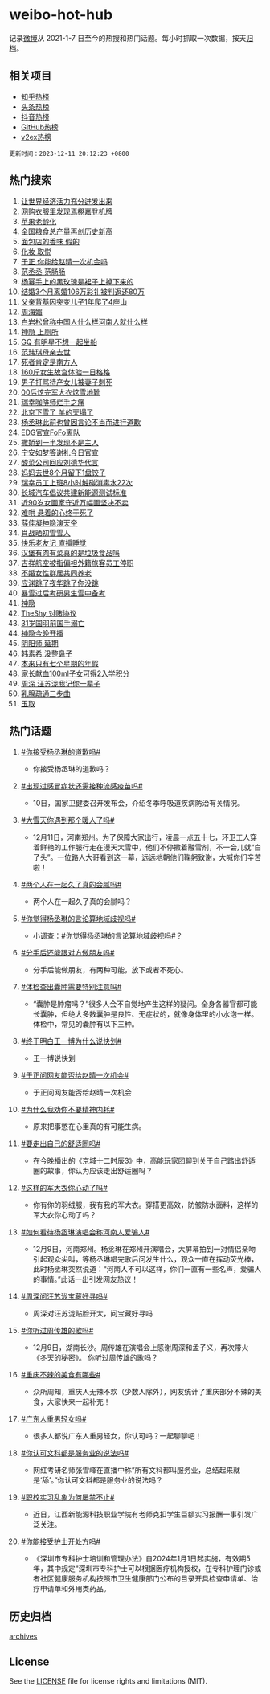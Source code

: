 # weibo-hot-hub

记录[微博](https://www.weibo.com)从 2021-1-7 日至今的热搜和热门话题。每小时抓取一次数据，按天[归档](archives)。

## 相关项目

- [知乎热榜](https://github.com/lonnyzhang423/zhihu-hot-hub)
- [头条热榜](https://github.com/lonnyzhang423/toutiao-hot-hub)
- [抖音热榜](https://github.com/lonnyzhang423/douyin-hot-hub)
- [GitHub热榜](https://github.com/lonnyzhang423/github-hot-hub)
- [v2ex热榜](https://github.com/lonnyzhang423/v2ex-hot-hub)


`更新时间：2023-12-11 20:12:23 +0800`

## 热门搜索

1. [让世界经济活力充分迸发出来](https://m.weibo.cn/search?containerid=100103type%3D1%26t%3D10%26q%3D%23%E8%AE%A9%E4%B8%96%E7%95%8C%E7%BB%8F%E6%B5%8E%E6%B4%BB%E5%8A%9B%E5%85%85%E5%88%86%E8%BF%B8%E5%8F%91%E5%87%BA%E6%9D%A5%23&stream_entry_id=51&isnewpage=1&extparam=seat%3D1%26c_type%3D51%26q%3D%2523%25E8%25AE%25A9%25E4%25B8%2596%25E7%2595%258C%25E7%25BB%258F%25E6%25B5%258E%25E6%25B4%25BB%25E5%258A%259B%25E5%2585%2585%25E5%2588%2586%25E8%25BF%25B8%25E5%258F%2591%25E5%2587%25BA%25E6%259D%25A5%2523%26dgr%3D0%26filter_type%3Drealtimehot%26cate%3D10103%26stream_entry_id%3D51%26pos%3D0%26display_time%3D1702296741%26pre_seqid%3D1702296741404013196176)
1. [网购衣服里发现焉栩嘉登机牌](https://m.weibo.cn/search?containerid=100103type%3D1%26t%3D10%26q%3D%E7%BD%91%E8%B4%AD%E8%A1%A3%E6%9C%8D%E9%87%8C%E5%8F%91%E7%8E%B0%E7%84%89%E6%A0%A9%E5%98%89%E7%99%BB%E6%9C%BA%E7%89%8C&stream_entry_id=31&isnewpage=1&extparam=seat%3D1%26realpos%3D1%26band_rank%3D1%26q%3D%25E7%25BD%2591%25E8%25B4%25AD%25E8%25A1%25A3%25E6%259C%258D%25E9%2587%258C%25E5%258F%2591%25E7%258E%25B0%25E7%2584%2589%25E6%25A0%25A9%25E5%2598%2589%25E7%2599%25BB%25E6%259C%25BA%25E7%2589%258C%26flag%3D1%26stream_entry_id%3D31%26pos%3D0%26c_type%3D31%26dgr%3D0%26filter_type%3Drealtimehot%26lcate%3D5001%26cate%3D5001%26display_time%3D1702296741%26pre_seqid%3D1702296741404013196176)
1. [苹果老龄化](https://m.weibo.cn/search?containerid=100103type%3D1%26t%3D10%26q%3D%E8%8B%B9%E6%9E%9C%E8%80%81%E9%BE%84%E5%8C%96&stream_entry_id=31&isnewpage=1&extparam=seat%3D1%26realpos%3D2%26band_rank%3D2%26q%3D%25E8%258B%25B9%25E6%259E%259C%25E8%2580%2581%25E9%25BE%2584%25E5%258C%2596%26flag%3D2%26stream_entry_id%3D31%26pos%3D1%26c_type%3D31%26dgr%3D0%26filter_type%3Drealtimehot%26lcate%3D5001%26cate%3D5001%26display_time%3D1702296741%26pre_seqid%3D1702296741404013196176)
1. [全国粮食总产量再创历史新高](https://m.weibo.cn/search?containerid=100103type%3D1%26t%3D10%26q%3D%23%E5%85%A8%E5%9B%BD%E7%B2%AE%E9%A3%9F%E6%80%BB%E4%BA%A7%E9%87%8F%E5%86%8D%E5%88%9B%E5%8E%86%E5%8F%B2%E6%96%B0%E9%AB%98%23&stream_entry_id=31&isnewpage=1&extparam=seat%3D1%26realpos%3D3%26band_rank%3D3%26q%3D%2523%25E5%2585%25A8%25E5%259B%25BD%25E7%25B2%25AE%25E9%25A3%259F%25E6%2580%25BB%25E4%25BA%25A7%25E9%2587%258F%25E5%2586%258D%25E5%2588%259B%25E5%258E%2586%25E5%258F%25B2%25E6%2596%25B0%25E9%25AB%2598%2523%26flag%3D0%26stream_entry_id%3D31%26pos%3D2%26c_type%3D31%26dgr%3D0%26filter_type%3Drealtimehot%26lcate%3D5001%26cate%3D5001%26display_time%3D1702296741%26pre_seqid%3D1702296741404013196176)
1. [面包店的香味 假的](https://m.weibo.cn/search?containerid=100103type%3D1%26t%3D10%26q%3D%E9%9D%A2%E5%8C%85%E5%BA%97%E7%9A%84%E9%A6%99%E5%91%B3+%E5%81%87%E7%9A%84&stream_entry_id=31&isnewpage=1&extparam=seat%3D1%26realpos%3D4%26band_rank%3D4%26q%3D%25E9%259D%25A2%25E5%258C%2585%25E5%25BA%2597%25E7%259A%2584%25E9%25A6%2599%25E5%2591%25B3%2520%25E5%2581%2587%25E7%259A%2584%26flag%3D1%26stream_entry_id%3D31%26pos%3D3%26c_type%3D31%26dgr%3D0%26filter_type%3Drealtimehot%26lcate%3D5001%26cate%3D5001%26display_time%3D1702296741%26pre_seqid%3D1702296741404013196176)
1. [化妆 取悦](https://m.weibo.cn/search?containerid=100103type%3D1%26t%3D10%26q%3D%E5%8C%96%E5%A6%86+%E5%8F%96%E6%82%A6&stream_entry_id=31&isnewpage=1&extparam=seat%3D1%26realpos%3D5%26band_rank%3D5%26q%3D%25E5%258C%2596%25E5%25A6%2586%2520%25E5%258F%2596%25E6%2582%25A6%26flag%3D1%26stream_entry_id%3D31%26pos%3D4%26c_type%3D31%26dgr%3D0%26filter_type%3Drealtimehot%26lcate%3D5001%26cate%3D5001%26display_time%3D1702296741%26pre_seqid%3D1702296741404013196176)
1. [于正 你能给赵晴一次机会吗](https://m.weibo.cn/search?containerid=100103type%3D1%26t%3D10%26q%3D%E4%BA%8E%E6%AD%A3+%E4%BD%A0%E8%83%BD%E7%BB%99%E8%B5%B5%E6%99%B4%E4%B8%80%E6%AC%A1%E6%9C%BA%E4%BC%9A%E5%90%97&stream_entry_id=31&isnewpage=1&extparam=seat%3D1%26realpos%3D6%26band_rank%3D6%26q%3D%25E4%25BA%258E%25E6%25AD%25A3%2520%25E4%25BD%25A0%25E8%2583%25BD%25E7%25BB%2599%25E8%25B5%25B5%25E6%2599%25B4%25E4%25B8%2580%25E6%25AC%25A1%25E6%259C%25BA%25E4%25BC%259A%25E5%2590%2597%26flag%3D1%26stream_entry_id%3D31%26pos%3D5%26c_type%3D31%26dgr%3D0%26filter_type%3Drealtimehot%26lcate%3D5001%26cate%3D5001%26display_time%3D1702296741%26pre_seqid%3D1702296741404013196176)
1. [范丞丞 范肠肠](https://m.weibo.cn/search?containerid=100103type%3D1%26t%3D10%26q%3D%E8%8C%83%E4%B8%9E%E4%B8%9E+%E8%8C%83%E8%82%A0%E8%82%A0&stream_entry_id=31&isnewpage=1&extparam=seat%3D1%26realpos%3D7%26band_rank%3D7%26q%3D%25E8%258C%2583%25E4%25B8%259E%25E4%25B8%259E%2520%25E8%258C%2583%25E8%2582%25A0%25E8%2582%25A0%26flag%3D2%26stream_entry_id%3D31%26pos%3D6%26c_type%3D31%26dgr%3D0%26filter_type%3Drealtimehot%26lcate%3D5001%26cate%3D5001%26display_time%3D1702296741%26pre_seqid%3D1702296741404013196176)
1. [杨幂手上的黑玫瑰是裙子上掉下来的](https://m.weibo.cn/search?containerid=100103type%3D1%26t%3D10%26q%3D%23%E6%9D%A8%E5%B9%82%E6%89%8B%E4%B8%8A%E7%9A%84%E9%BB%91%E7%8E%AB%E7%91%B0%E6%98%AF%E8%A3%99%E5%AD%90%E4%B8%8A%E6%8E%89%E4%B8%8B%E6%9D%A5%E7%9A%84%23&stream_entry_id=31&isnewpage=1&extparam=seat%3D1%26realpos%3D8%26band_rank%3D8%26q%3D%2523%25E6%259D%25A8%25E5%25B9%2582%25E6%2589%258B%25E4%25B8%258A%25E7%259A%2584%25E9%25BB%2591%25E7%258E%25AB%25E7%2591%25B0%25E6%2598%25AF%25E8%25A3%2599%25E5%25AD%2590%25E4%25B8%258A%25E6%258E%2589%25E4%25B8%258B%25E6%259D%25A5%25E7%259A%2584%2523%26flag%3D1%26stream_entry_id%3D31%26pos%3D7%26c_type%3D31%26dgr%3D0%26filter_type%3Drealtimehot%26lcate%3D5001%26cate%3D5001%26display_time%3D1702296741%26pre_seqid%3D1702296741404013196176)
1. [结婚3个月离婚106万彩礼被判返还80万](https://m.weibo.cn/search?containerid=100103type%3D1%26t%3D10%26q%3D%23%E7%BB%93%E5%A9%9A3%E4%B8%AA%E6%9C%88%E7%A6%BB%E5%A9%9A106%E4%B8%87%E5%BD%A9%E7%A4%BC%E8%A2%AB%E5%88%A4%E8%BF%94%E8%BF%9880%E4%B8%87%23&stream_entry_id=31&isnewpage=1&extparam=seat%3D1%26realpos%3D9%26band_rank%3D9%26q%3D%2523%25E7%25BB%2593%25E5%25A9%259A3%25E4%25B8%25AA%25E6%259C%2588%25E7%25A6%25BB%25E5%25A9%259A106%25E4%25B8%2587%25E5%25BD%25A9%25E7%25A4%25BC%25E8%25A2%25AB%25E5%2588%25A4%25E8%25BF%2594%25E8%25BF%259880%25E4%25B8%2587%2523%26flag%3D2%26stream_entry_id%3D31%26pos%3D8%26c_type%3D31%26dgr%3D0%26filter_type%3Drealtimehot%26lcate%3D5001%26cate%3D5001%26display_time%3D1702296741%26pre_seqid%3D1702296741404013196176)
1. [父亲背基因突变儿子1年爬了4座山](https://m.weibo.cn/search?containerid=100103type%3D1%26t%3D10%26q%3D%23%E7%88%B6%E4%BA%B2%E8%83%8C%E5%9F%BA%E5%9B%A0%E7%AA%81%E5%8F%98%E5%84%BF%E5%AD%901%E5%B9%B4%E7%88%AC%E4%BA%864%E5%BA%A7%E5%B1%B1%23&stream_entry_id=31&isnewpage=1&extparam=seat%3D1%26realpos%3D10%26band_rank%3D10%26q%3D%2523%25E7%2588%25B6%25E4%25BA%25B2%25E8%2583%258C%25E5%259F%25BA%25E5%259B%25A0%25E7%25AA%2581%25E5%258F%2598%25E5%2584%25BF%25E5%25AD%25901%25E5%25B9%25B4%25E7%2588%25AC%25E4%25BA%25864%25E5%25BA%25A7%25E5%25B1%25B1%2523%26flag%3D32768%26stream_entry_id%3D31%26pos%3D9%26c_type%3D31%26dgr%3D0%26filter_type%3Drealtimehot%26lcate%3D5001%26cate%3D5001%26display_time%3D1702296741%26pre_seqid%3D1702296741404013196176)
1. [周海媚](https://m.weibo.cn/search?containerid=100103type%3D1%26t%3D10%26q%3D%E5%91%A8%E6%B5%B7%E5%AA%9A&stream_entry_id=31&isnewpage=1&extparam=seat%3D1%26realpos%3D11%26band_rank%3D11%26q%3D%25E5%2591%25A8%25E6%25B5%25B7%25E5%25AA%259A%26flag%3D1%26stream_entry_id%3D31%26pos%3D10%26c_type%3D31%26dgr%3D0%26filter_type%3Drealtimehot%26lcate%3D5001%26cate%3D5001%26display_time%3D1702296741%26pre_seqid%3D1702296741404013196176)
1. [白岩松曾称中国人什么样河南人就什么样](https://m.weibo.cn/search?containerid=100103type%3D1%26t%3D10%26q%3D%23%E7%99%BD%E5%B2%A9%E6%9D%BE%E6%9B%BE%E7%A7%B0%E4%B8%AD%E5%9B%BD%E4%BA%BA%E4%BB%80%E4%B9%88%E6%A0%B7%E6%B2%B3%E5%8D%97%E4%BA%BA%E5%B0%B1%E4%BB%80%E4%B9%88%E6%A0%B7%23&stream_entry_id=31&isnewpage=1&extparam=seat%3D1%26realpos%3D12%26band_rank%3D12%26q%3D%2523%25E7%2599%25BD%25E5%25B2%25A9%25E6%259D%25BE%25E6%259B%25BE%25E7%25A7%25B0%25E4%25B8%25AD%25E5%259B%25BD%25E4%25BA%25BA%25E4%25BB%2580%25E4%25B9%2588%25E6%25A0%25B7%25E6%25B2%25B3%25E5%258D%2597%25E4%25BA%25BA%25E5%25B0%25B1%25E4%25BB%2580%25E4%25B9%2588%25E6%25A0%25B7%2523%26flag%3D2%26stream_entry_id%3D31%26pos%3D11%26c_type%3D31%26dgr%3D0%26filter_type%3Drealtimehot%26lcate%3D5001%26cate%3D5001%26display_time%3D1702296741%26pre_seqid%3D1702296741404013196176)
1. [神隐 上厕所](https://m.weibo.cn/search?containerid=100103type%3D1%26t%3D10%26q%3D%E7%A5%9E%E9%9A%90+%E4%B8%8A%E5%8E%95%E6%89%80&stream_entry_id=31&isnewpage=1&extparam=seat%3D1%26realpos%3D13%26band_rank%3D13%26q%3D%25E7%25A5%259E%25E9%259A%2590%2520%25E4%25B8%258A%25E5%258E%2595%25E6%2589%2580%26flag%3D1%26stream_entry_id%3D31%26pos%3D12%26c_type%3D31%26dgr%3D0%26filter_type%3Drealtimehot%26lcate%3D5001%26cate%3D5001%26display_time%3D1702296741%26pre_seqid%3D1702296741404013196176)
1. [GQ 有明星不想一起坐船](https://m.weibo.cn/search?containerid=100103type%3D1%26t%3D10%26q%3DGQ+%E6%9C%89%E6%98%8E%E6%98%9F%E4%B8%8D%E6%83%B3%E4%B8%80%E8%B5%B7%E5%9D%90%E8%88%B9&stream_entry_id=31&isnewpage=1&extparam=seat%3D1%26realpos%3D14%26band_rank%3D14%26q%3DGQ%2520%25E6%259C%2589%25E6%2598%258E%25E6%2598%259F%25E4%25B8%258D%25E6%2583%25B3%25E4%25B8%2580%25E8%25B5%25B7%25E5%259D%2590%25E8%2588%25B9%26flag%3D0%26stream_entry_id%3D31%26pos%3D13%26c_type%3D31%26dgr%3D0%26filter_type%3Drealtimehot%26lcate%3D5001%26cate%3D5001%26display_time%3D1702296741%26pre_seqid%3D1702296741404013196176)
1. [范玮琪母亲去世](https://m.weibo.cn/search?containerid=100103type%3D1%26t%3D10%26q%3D%23%E8%8C%83%E7%8E%AE%E7%90%AA%E6%AF%8D%E4%BA%B2%E5%8E%BB%E4%B8%96%23&stream_entry_id=31&isnewpage=1&extparam=seat%3D1%26realpos%3D15%26band_rank%3D15%26q%3D%2523%25E8%258C%2583%25E7%258E%25AE%25E7%2590%25AA%25E6%25AF%258D%25E4%25BA%25B2%25E5%258E%25BB%25E4%25B8%2596%2523%26flag%3D0%26stream_entry_id%3D31%26pos%3D14%26c_type%3D31%26dgr%3D0%26filter_type%3Drealtimehot%26lcate%3D5001%26cate%3D5001%26display_time%3D1702296741%26pre_seqid%3D1702296741404013196176)
1. [死者肯定是南方人](https://m.weibo.cn/search?containerid=100103type%3D1%26t%3D10%26q%3D%E6%AD%BB%E8%80%85%E8%82%AF%E5%AE%9A%E6%98%AF%E5%8D%97%E6%96%B9%E4%BA%BA&stream_entry_id=31&isnewpage=1&extparam=seat%3D1%26realpos%3D16%26band_rank%3D16%26q%3D%25E6%25AD%25BB%25E8%2580%2585%25E8%2582%25AF%25E5%25AE%259A%25E6%2598%25AF%25E5%258D%2597%25E6%2596%25B9%25E4%25BA%25BA%26flag%3D2%26stream_entry_id%3D31%26pos%3D15%26c_type%3D31%26dgr%3D0%26filter_type%3Drealtimehot%26lcate%3D5001%26cate%3D5001%26display_time%3D1702296741%26pre_seqid%3D1702296741404013196176)
1. [160斤女生故宫体验一日格格](https://m.weibo.cn/search?containerid=100103type%3D1%26t%3D10%26q%3D%23160%E6%96%A4%E5%A5%B3%E7%94%9F%E6%95%85%E5%AE%AB%E4%BD%93%E9%AA%8C%E4%B8%80%E6%97%A5%E6%A0%BC%E6%A0%BC%23&stream_entry_id=31&isnewpage=1&extparam=seat%3D1%26realpos%3D17%26band_rank%3D17%26q%3D%2523160%25E6%2596%25A4%25E5%25A5%25B3%25E7%2594%259F%25E6%2595%2585%25E5%25AE%25AB%25E4%25BD%2593%25E9%25AA%258C%25E4%25B8%2580%25E6%2597%25A5%25E6%25A0%25BC%25E6%25A0%25BC%2523%26flag%3D1%26stream_entry_id%3D31%26pos%3D16%26c_type%3D31%26dgr%3D0%26filter_type%3Drealtimehot%26lcate%3D5001%26cate%3D5001%26display_time%3D1702296741%26pre_seqid%3D1702296741404013196176)
1. [男子打骂待产女儿被妻子刺死](https://m.weibo.cn/search?containerid=100103type%3D1%26t%3D10%26q%3D%23%E7%94%B7%E5%AD%90%E6%89%93%E9%AA%82%E5%BE%85%E4%BA%A7%E5%A5%B3%E5%84%BF%E8%A2%AB%E5%A6%BB%E5%AD%90%E5%88%BA%E6%AD%BB%23&stream_entry_id=31&isnewpage=1&extparam=seat%3D1%26realpos%3D18%26band_rank%3D18%26q%3D%2523%25E7%2594%25B7%25E5%25AD%2590%25E6%2589%2593%25E9%25AA%2582%25E5%25BE%2585%25E4%25BA%25A7%25E5%25A5%25B3%25E5%2584%25BF%25E8%25A2%25AB%25E5%25A6%25BB%25E5%25AD%2590%25E5%2588%25BA%25E6%25AD%25BB%2523%26flag%3D0%26stream_entry_id%3D31%26pos%3D17%26c_type%3D31%26dgr%3D0%26filter_type%3Drealtimehot%26lcate%3D5001%26cate%3D5001%26display_time%3D1702296741%26pre_seqid%3D1702296741404013196176)
1. [00后炫完军大衣炫雪地靴](https://m.weibo.cn/search?containerid=100103type%3D1%26t%3D10%26q%3D%2300%E5%90%8E%E7%82%AB%E5%AE%8C%E5%86%9B%E5%A4%A7%E8%A1%A3%E7%82%AB%E9%9B%AA%E5%9C%B0%E9%9D%B4%23&stream_entry_id=31&isnewpage=1&extparam=seat%3D1%26realpos%3D19%26band_rank%3D19%26q%3D%252300%25E5%2590%258E%25E7%2582%25AB%25E5%25AE%258C%25E5%2586%259B%25E5%25A4%25A7%25E8%25A1%25A3%25E7%2582%25AB%25E9%259B%25AA%25E5%259C%25B0%25E9%259D%25B4%2523%26flag%3D32768%26stream_entry_id%3D31%26pos%3D18%26c_type%3D31%26dgr%3D0%26filter_type%3Drealtimehot%26lcate%3D5001%26cate%3D5001%26display_time%3D1702296741%26pre_seqid%3D1702296741404013196176)
1. [瑞幸咖啡师烂手之痛](https://m.weibo.cn/search?containerid=100103type%3D1%26t%3D10%26q%3D%23%E7%91%9E%E5%B9%B8%E5%92%96%E5%95%A1%E5%B8%88%E7%83%82%E6%89%8B%E4%B9%8B%E7%97%9B%23&stream_entry_id=31&isnewpage=1&extparam=seat%3D1%26realpos%3D20%26band_rank%3D20%26q%3D%2523%25E7%2591%259E%25E5%25B9%25B8%25E5%2592%2596%25E5%2595%25A1%25E5%25B8%2588%25E7%2583%2582%25E6%2589%258B%25E4%25B9%258B%25E7%2597%259B%2523%26flag%3D2%26stream_entry_id%3D31%26pos%3D19%26c_type%3D31%26dgr%3D0%26filter_type%3Drealtimehot%26lcate%3D5001%26cate%3D5001%26display_time%3D1702296741%26pre_seqid%3D1702296741404013196176)
1. [北京下雪了 羊的天塌了](https://m.weibo.cn/search?containerid=100103type%3D1%26t%3D10%26q%3D%E5%8C%97%E4%BA%AC%E4%B8%8B%E9%9B%AA%E4%BA%86+%E7%BE%8A%E7%9A%84%E5%A4%A9%E5%A1%8C%E4%BA%86&stream_entry_id=31&isnewpage=1&extparam=seat%3D1%26realpos%3D21%26band_rank%3D21%26q%3D%25E5%258C%2597%25E4%25BA%25AC%25E4%25B8%258B%25E9%259B%25AA%25E4%25BA%2586%2520%25E7%25BE%258A%25E7%259A%2584%25E5%25A4%25A9%25E5%25A1%258C%25E4%25BA%2586%26flag%3D0%26stream_entry_id%3D31%26pos%3D20%26c_type%3D31%26dgr%3D0%26filter_type%3Drealtimehot%26lcate%3D5001%26cate%3D5001%26display_time%3D1702296741%26pre_seqid%3D1702296741404013196176)
1. [杨丞琳此前也曾因言论不当而进行道歉](https://m.weibo.cn/search?containerid=100103type%3D1%26t%3D10%26q%3D%23%E6%9D%A8%E4%B8%9E%E7%90%B3%E6%AD%A4%E5%89%8D%E4%B9%9F%E6%9B%BE%E5%9B%A0%E8%A8%80%E8%AE%BA%E4%B8%8D%E5%BD%93%E8%80%8C%E8%BF%9B%E8%A1%8C%E9%81%93%E6%AD%89%23&stream_entry_id=31&isnewpage=1&extparam=seat%3D1%26realpos%3D22%26band_rank%3D22%26q%3D%2523%25E6%259D%25A8%25E4%25B8%259E%25E7%2590%25B3%25E6%25AD%25A4%25E5%2589%258D%25E4%25B9%259F%25E6%259B%25BE%25E5%259B%25A0%25E8%25A8%2580%25E8%25AE%25BA%25E4%25B8%258D%25E5%25BD%2593%25E8%2580%258C%25E8%25BF%259B%25E8%25A1%258C%25E9%2581%2593%25E6%25AD%2589%2523%26flag%3D1%26stream_entry_id%3D31%26pos%3D21%26c_type%3D31%26dgr%3D0%26filter_type%3Drealtimehot%26lcate%3D5001%26cate%3D5001%26display_time%3D1702296741%26pre_seqid%3D1702296741404013196176)
1. [EDG官宣FoFo离队](https://m.weibo.cn/search?containerid=100103type%3D1%26t%3D10%26q%3DEDG%E5%AE%98%E5%AE%A3FoFo%E7%A6%BB%E9%98%9F&stream_entry_id=31&isnewpage=1&extparam=seat%3D1%26realpos%3D23%26band_rank%3D23%26q%3DEDG%25E5%25AE%2598%25E5%25AE%25A3FoFo%25E7%25A6%25BB%25E9%2598%259F%26flag%3D1%26stream_entry_id%3D31%26pos%3D22%26c_type%3D31%26dgr%3D0%26filter_type%3Drealtimehot%26lcate%3D5001%26cate%3D5001%26display_time%3D1702296741%26pre_seqid%3D1702296741404013196176)
1. [撒娇到一半发现不是主人](https://m.weibo.cn/search?containerid=100103type%3D1%26t%3D10%26q%3D%E6%92%92%E5%A8%87%E5%88%B0%E4%B8%80%E5%8D%8A%E5%8F%91%E7%8E%B0%E4%B8%8D%E6%98%AF%E4%B8%BB%E4%BA%BA&stream_entry_id=31&isnewpage=1&extparam=seat%3D1%26realpos%3D24%26band_rank%3D24%26q%3D%25E6%2592%2592%25E5%25A8%2587%25E5%2588%25B0%25E4%25B8%2580%25E5%258D%258A%25E5%258F%2591%25E7%258E%25B0%25E4%25B8%258D%25E6%2598%25AF%25E4%25B8%25BB%25E4%25BA%25BA%26flag%3D0%26stream_entry_id%3D31%26pos%3D23%26c_type%3D31%26dgr%3D0%26filter_type%3Drealtimehot%26lcate%3D5001%26cate%3D5001%26display_time%3D1702296741%26pre_seqid%3D1702296741404013196176)
1. [宁安如梦答谢礼今日官宣](https://m.weibo.cn/search?containerid=100103type%3D1%26t%3D10%26q%3D%23%E5%AE%81%E5%AE%89%E5%A6%82%E6%A2%A6%E7%AD%94%E8%B0%A2%E7%A4%BC%E4%BB%8A%E6%97%A5%E5%AE%98%E5%AE%A3%23&stream_entry_id=31&isnewpage=1&extparam=seat%3D1%26realpos%3D25%26band_rank%3D25%26q%3D%2523%25E5%25AE%2581%25E5%25AE%2589%25E5%25A6%2582%25E6%25A2%25A6%25E7%25AD%2594%25E8%25B0%25A2%25E7%25A4%25BC%25E4%25BB%258A%25E6%2597%25A5%25E5%25AE%2598%25E5%25AE%25A3%2523%26flag%3D1%26stream_entry_id%3D31%26pos%3D24%26c_type%3D31%26dgr%3D0%26filter_type%3Drealtimehot%26lcate%3D5001%26cate%3D5001%26display_time%3D1702296741%26pre_seqid%3D1702296741404013196176)
1. [酸菜公司回应刘德华代言](https://m.weibo.cn/search?containerid=100103type%3D1%26t%3D10%26q%3D%23%E9%85%B8%E8%8F%9C%E5%85%AC%E5%8F%B8%E5%9B%9E%E5%BA%94%E5%88%98%E5%BE%B7%E5%8D%8E%E4%BB%A3%E8%A8%80%23&stream_entry_id=31&isnewpage=1&extparam=seat%3D1%26realpos%3D26%26band_rank%3D26%26q%3D%2523%25E9%2585%25B8%25E8%258F%259C%25E5%2585%25AC%25E5%258F%25B8%25E5%259B%259E%25E5%25BA%2594%25E5%2588%2598%25E5%25BE%25B7%25E5%258D%258E%25E4%25BB%25A3%25E8%25A8%2580%2523%26flag%3D1%26stream_entry_id%3D31%26pos%3D25%26c_type%3D31%26dgr%3D0%26filter_type%3Drealtimehot%26lcate%3D5001%26cate%3D5001%26display_time%3D1702296741%26pre_seqid%3D1702296741404013196176)
1. [妈妈去世8个月留下1盘饺子](https://m.weibo.cn/search?containerid=100103type%3D1%26t%3D10%26q%3D%23%E5%A6%88%E5%A6%88%E5%8E%BB%E4%B8%968%E4%B8%AA%E6%9C%88%E7%95%99%E4%B8%8B1%E7%9B%98%E9%A5%BA%E5%AD%90%23&stream_entry_id=31&isnewpage=1&extparam=seat%3D1%26realpos%3D27%26band_rank%3D27%26q%3D%2523%25E5%25A6%2588%25E5%25A6%2588%25E5%258E%25BB%25E4%25B8%25968%25E4%25B8%25AA%25E6%259C%2588%25E7%2595%2599%25E4%25B8%258B1%25E7%259B%2598%25E9%25A5%25BA%25E5%25AD%2590%2523%26flag%3D0%26stream_entry_id%3D31%26pos%3D26%26c_type%3D31%26dgr%3D0%26filter_type%3Drealtimehot%26lcate%3D5001%26cate%3D5001%26display_time%3D1702296741%26pre_seqid%3D1702296741404013196176)
1. [瑞幸员工上班8小时触碰消毒水22次](https://m.weibo.cn/search?containerid=100103type%3D1%26t%3D10%26q%3D%23%E7%91%9E%E5%B9%B8%E5%91%98%E5%B7%A5%E4%B8%8A%E7%8F%AD8%E5%B0%8F%E6%97%B6%E8%A7%A6%E7%A2%B0%E6%B6%88%E6%AF%92%E6%B0%B422%E6%AC%A1%23&stream_entry_id=31&isnewpage=1&extparam=seat%3D1%26realpos%3D28%26band_rank%3D28%26q%3D%2523%25E7%2591%259E%25E5%25B9%25B8%25E5%2591%2598%25E5%25B7%25A5%25E4%25B8%258A%25E7%258F%25AD8%25E5%25B0%258F%25E6%2597%25B6%25E8%25A7%25A6%25E7%25A2%25B0%25E6%25B6%2588%25E6%25AF%2592%25E6%25B0%25B422%25E6%25AC%25A1%2523%26flag%3D0%26stream_entry_id%3D31%26pos%3D27%26c_type%3D31%26dgr%3D0%26filter_type%3Drealtimehot%26lcate%3D5001%26cate%3D5001%26display_time%3D1702296741%26pre_seqid%3D1702296741404013196176)
1. [长城汽车倡议共建新能源测试标准](https://m.weibo.cn/search?containerid=100103type%3D1%26t%3D10%26q%3D%23%E9%95%BF%E5%9F%8E%E6%B1%BD%E8%BD%A6%E5%80%A1%E8%AE%AE%E5%85%B1%E5%BB%BA%E6%96%B0%E8%83%BD%E6%BA%90%E6%B5%8B%E8%AF%95%E6%A0%87%E5%87%86%23&stream_entry_id=31&isnewpage=1&extparam=seat%3D1%26realpos%3D29%26band_rank%3D29%26q%3D%2523%25E9%2595%25BF%25E5%259F%258E%25E6%25B1%25BD%25E8%25BD%25A6%25E5%2580%25A1%25E8%25AE%25AE%25E5%2585%25B1%25E5%25BB%25BA%25E6%2596%25B0%25E8%2583%25BD%25E6%25BA%2590%25E6%25B5%258B%25E8%25AF%2595%25E6%25A0%2587%25E5%2587%2586%2523%26flag%3D0%26adid%3D214015%26stream_entry_id%3D31%26pos%3D28%26c_type%3D31%26dgr%3D0%26filter_type%3Drealtimehot%26lcate%3D5001%26cate%3D5001%26display_time%3D1702296741%26pre_seqid%3D1702296741404013196176)
1. [近90岁女画家守近万幅画坚决不卖](https://m.weibo.cn/search?containerid=100103type%3D1%26t%3D10%26q%3D%23%E8%BF%9190%E5%B2%81%E5%A5%B3%E7%94%BB%E5%AE%B6%E5%AE%88%E8%BF%91%E4%B8%87%E5%B9%85%E7%94%BB%E5%9D%9A%E5%86%B3%E4%B8%8D%E5%8D%96%23&stream_entry_id=31&isnewpage=1&extparam=seat%3D1%26realpos%3D30%26band_rank%3D30%26q%3D%2523%25E8%25BF%259190%25E5%25B2%2581%25E5%25A5%25B3%25E7%2594%25BB%25E5%25AE%25B6%25E5%25AE%2588%25E8%25BF%2591%25E4%25B8%2587%25E5%25B9%2585%25E7%2594%25BB%25E5%259D%259A%25E5%2586%25B3%25E4%25B8%258D%25E5%258D%2596%2523%26flag%3D32768%26stream_entry_id%3D31%26pos%3D29%26c_type%3D31%26dgr%3D0%26filter_type%3Drealtimehot%26lcate%3D5001%26cate%3D5001%26display_time%3D1702296741%26pre_seqid%3D1702296741404013196176)
1. [难哄 悬着的心终于死了](https://m.weibo.cn/search?containerid=100103type%3D1%26t%3D10%26q%3D%E9%9A%BE%E5%93%84+%E6%82%AC%E7%9D%80%E7%9A%84%E5%BF%83%E7%BB%88%E4%BA%8E%E6%AD%BB%E4%BA%86&stream_entry_id=31&isnewpage=1&extparam=seat%3D1%26realpos%3D31%26band_rank%3D31%26q%3D%25E9%259A%25BE%25E5%2593%2584%2520%25E6%2582%25AC%25E7%259D%2580%25E7%259A%2584%25E5%25BF%2583%25E7%25BB%2588%25E4%25BA%258E%25E6%25AD%25BB%25E4%25BA%2586%26flag%3D0%26stream_entry_id%3D31%26pos%3D30%26c_type%3D31%26dgr%3D0%26filter_type%3Drealtimehot%26lcate%3D5001%26cate%3D5001%26display_time%3D1702296741%26pre_seqid%3D1702296741404013196176)
1. [薛佳凝神隐演天帝](https://m.weibo.cn/search?containerid=100103type%3D1%26t%3D10%26q%3D%23%E8%96%9B%E4%BD%B3%E5%87%9D%E7%A5%9E%E9%9A%90%E6%BC%94%E5%A4%A9%E5%B8%9D%23&stream_entry_id=31&isnewpage=1&extparam=seat%3D1%26realpos%3D32%26band_rank%3D32%26q%3D%2523%25E8%2596%259B%25E4%25BD%25B3%25E5%2587%259D%25E7%25A5%259E%25E9%259A%2590%25E6%25BC%2594%25E5%25A4%25A9%25E5%25B8%259D%2523%26flag%3D1%26stream_entry_id%3D31%26pos%3D31%26c_type%3D31%26dgr%3D0%26filter_type%3Drealtimehot%26lcate%3D5001%26cate%3D5001%26display_time%3D1702296741%26pre_seqid%3D1702296741404013196176)
1. [肖战晒初雪雪人](https://m.weibo.cn/search?containerid=100103type%3D1%26t%3D10%26q%3D%23%E8%82%96%E6%88%98%E6%99%92%E5%88%9D%E9%9B%AA%E9%9B%AA%E4%BA%BA%23&stream_entry_id=31&isnewpage=1&extparam=seat%3D1%26realpos%3D33%26band_rank%3D33%26q%3D%2523%25E8%2582%2596%25E6%2588%2598%25E6%2599%2592%25E5%2588%259D%25E9%259B%25AA%25E9%259B%25AA%25E4%25BA%25BA%2523%26flag%3D0%26stream_entry_id%3D31%26pos%3D32%26c_type%3D31%26dgr%3D0%26filter_type%3Drealtimehot%26lcate%3D5001%26cate%3D5001%26display_time%3D1702296741%26pre_seqid%3D1702296741404013196176)
1. [快乐老友记 直播睡觉](https://m.weibo.cn/search?containerid=100103type%3D1%26t%3D10%26q%3D%E5%BF%AB%E4%B9%90%E8%80%81%E5%8F%8B%E8%AE%B0+%E7%9B%B4%E6%92%AD%E7%9D%A1%E8%A7%89&stream_entry_id=31&isnewpage=1&extparam=seat%3D1%26realpos%3D34%26band_rank%3D34%26q%3D%25E5%25BF%25AB%25E4%25B9%2590%25E8%2580%2581%25E5%258F%258B%25E8%25AE%25B0%2520%25E7%259B%25B4%25E6%2592%25AD%25E7%259D%25A1%25E8%25A7%2589%26flag%3D0%26stream_entry_id%3D31%26pos%3D33%26c_type%3D31%26dgr%3D0%26filter_type%3Drealtimehot%26lcate%3D5001%26cate%3D5001%26display_time%3D1702296741%26pre_seqid%3D1702296741404013196176)
1. [汉堡有肉有菜真的是垃圾食品吗](https://m.weibo.cn/search?containerid=100103type%3D1%26t%3D10%26q%3D%23%E6%B1%89%E5%A0%A1%E6%9C%89%E8%82%89%E6%9C%89%E8%8F%9C%E7%9C%9F%E7%9A%84%E6%98%AF%E5%9E%83%E5%9C%BE%E9%A3%9F%E5%93%81%E5%90%97%23&stream_entry_id=31&isnewpage=1&extparam=seat%3D1%26realpos%3D35%26band_rank%3D35%26q%3D%2523%25E6%25B1%2589%25E5%25A0%25A1%25E6%259C%2589%25E8%2582%2589%25E6%259C%2589%25E8%258F%259C%25E7%259C%259F%25E7%259A%2584%25E6%2598%25AF%25E5%259E%2583%25E5%259C%25BE%25E9%25A3%259F%25E5%2593%2581%25E5%2590%2597%2523%26flag%3D1%26stream_entry_id%3D31%26pos%3D34%26c_type%3D31%26dgr%3D0%26filter_type%3Drealtimehot%26lcate%3D5001%26cate%3D5001%26display_time%3D1702296741%26pre_seqid%3D1702296741404013196176)
1. [吉祥航空被指偏袒外籍旅客员工停职](https://m.weibo.cn/search?containerid=100103type%3D1%26t%3D10%26q%3D%23%E5%90%89%E7%A5%A5%E8%88%AA%E7%A9%BA%E8%A2%AB%E6%8C%87%E5%81%8F%E8%A2%92%E5%A4%96%E7%B1%8D%E6%97%85%E5%AE%A2%E5%91%98%E5%B7%A5%E5%81%9C%E8%81%8C%23&stream_entry_id=31&isnewpage=1&extparam=seat%3D1%26realpos%3D36%26band_rank%3D36%26q%3D%2523%25E5%2590%2589%25E7%25A5%25A5%25E8%2588%25AA%25E7%25A9%25BA%25E8%25A2%25AB%25E6%258C%2587%25E5%2581%258F%25E8%25A2%2592%25E5%25A4%2596%25E7%25B1%258D%25E6%2597%2585%25E5%25AE%25A2%25E5%2591%2598%25E5%25B7%25A5%25E5%2581%259C%25E8%2581%258C%2523%26flag%3D1%26stream_entry_id%3D31%26pos%3D35%26c_type%3D31%26dgr%3D0%26filter_type%3Drealtimehot%26lcate%3D5001%26cate%3D5001%26display_time%3D1702296741%26pre_seqid%3D1702296741404013196176)
1. [不婚女性群居共同养老](https://m.weibo.cn/search?containerid=100103type%3D1%26t%3D10%26q%3D%E4%B8%8D%E5%A9%9A%E5%A5%B3%E6%80%A7%E7%BE%A4%E5%B1%85%E5%85%B1%E5%90%8C%E5%85%BB%E8%80%81&stream_entry_id=31&isnewpage=1&extparam=seat%3D1%26realpos%3D37%26band_rank%3D37%26q%3D%25E4%25B8%258D%25E5%25A9%259A%25E5%25A5%25B3%25E6%2580%25A7%25E7%25BE%25A4%25E5%25B1%2585%25E5%2585%25B1%25E5%2590%258C%25E5%2585%25BB%25E8%2580%2581%26flag%3D1%26stream_entry_id%3D31%26pos%3D36%26c_type%3D31%26dgr%3D0%26filter_type%3Drealtimehot%26lcate%3D5001%26cate%3D5001%26display_time%3D1702296741%26pre_seqid%3D1702296741404013196176)
1. [应渊跳了夜华跳了你没跳](https://m.weibo.cn/search?containerid=100103type%3D1%26t%3D10%26q%3D%E5%BA%94%E6%B8%8A%E8%B7%B3%E4%BA%86%E5%A4%9C%E5%8D%8E%E8%B7%B3%E4%BA%86%E4%BD%A0%E6%B2%A1%E8%B7%B3&stream_entry_id=31&isnewpage=1&extparam=seat%3D1%26realpos%3D38%26band_rank%3D38%26q%3D%25E5%25BA%2594%25E6%25B8%258A%25E8%25B7%25B3%25E4%25BA%2586%25E5%25A4%259C%25E5%258D%258E%25E8%25B7%25B3%25E4%25BA%2586%25E4%25BD%25A0%25E6%25B2%25A1%25E8%25B7%25B3%26flag%3D1%26stream_entry_id%3D31%26pos%3D37%26c_type%3D31%26dgr%3D0%26filter_type%3Drealtimehot%26lcate%3D5001%26cate%3D5001%26display_time%3D1702296741%26pre_seqid%3D1702296741404013196176)
1. [暴雪过后考研男生雪中备考](https://m.weibo.cn/search?containerid=100103type%3D1%26t%3D10%26q%3D%23%E6%9A%B4%E9%9B%AA%E8%BF%87%E5%90%8E%E8%80%83%E7%A0%94%E7%94%B7%E7%94%9F%E9%9B%AA%E4%B8%AD%E5%A4%87%E8%80%83%23&stream_entry_id=31&isnewpage=1&extparam=seat%3D1%26realpos%3D39%26band_rank%3D39%26q%3D%2523%25E6%259A%25B4%25E9%259B%25AA%25E8%25BF%2587%25E5%2590%258E%25E8%2580%2583%25E7%25A0%2594%25E7%2594%25B7%25E7%2594%259F%25E9%259B%25AA%25E4%25B8%25AD%25E5%25A4%2587%25E8%2580%2583%2523%26flag%3D32768%26stream_entry_id%3D31%26pos%3D38%26c_type%3D31%26dgr%3D0%26filter_type%3Drealtimehot%26lcate%3D5001%26cate%3D5001%26display_time%3D1702296741%26pre_seqid%3D1702296741404013196176)
1. [神隐](https://m.weibo.cn/search?containerid=100103type%3D1%26t%3D10%26q%3D%E7%A5%9E%E9%9A%90&stream_entry_id=31&isnewpage=1&extparam=seat%3D1%26realpos%3D40%26band_rank%3D40%26q%3D%25E7%25A5%259E%25E9%259A%2590%26flag%3D0%26stream_entry_id%3D31%26pos%3D39%26c_type%3D31%26dgr%3D0%26filter_type%3Drealtimehot%26lcate%3D5001%26cate%3D5001%26display_time%3D1702296741%26pre_seqid%3D1702296741404013196176)
1. [TheShy 对赌协议](https://m.weibo.cn/search?containerid=100103type%3D1%26t%3D10%26q%3DTheShy+%E5%AF%B9%E8%B5%8C%E5%8D%8F%E8%AE%AE&stream_entry_id=31&isnewpage=1&extparam=seat%3D1%26realpos%3D41%26band_rank%3D41%26q%3DTheShy%2520%25E5%25AF%25B9%25E8%25B5%258C%25E5%258D%258F%25E8%25AE%25AE%26flag%3D0%26stream_entry_id%3D31%26pos%3D40%26c_type%3D31%26dgr%3D0%26filter_type%3Drealtimehot%26lcate%3D5001%26cate%3D5001%26display_time%3D1702296741%26pre_seqid%3D1702296741404013196176)
1. [31岁国羽前国手溺亡](https://m.weibo.cn/search?containerid=100103type%3D1%26t%3D10%26q%3D%2331%E5%B2%81%E5%9B%BD%E7%BE%BD%E5%89%8D%E5%9B%BD%E6%89%8B%E6%BA%BA%E4%BA%A1%23&stream_entry_id=31&isnewpage=1&extparam=seat%3D1%26realpos%3D42%26band_rank%3D42%26q%3D%252331%25E5%25B2%2581%25E5%259B%25BD%25E7%25BE%25BD%25E5%2589%258D%25E5%259B%25BD%25E6%2589%258B%25E6%25BA%25BA%25E4%25BA%25A1%2523%26flag%3D0%26stream_entry_id%3D31%26pos%3D41%26c_type%3D31%26dgr%3D0%26filter_type%3Drealtimehot%26lcate%3D5001%26cate%3D5001%26display_time%3D1702296741%26pre_seqid%3D1702296741404013196176)
1. [神隐今晚开播](https://m.weibo.cn/search?containerid=100103type%3D1%26t%3D10%26q%3D%23%E7%A5%9E%E9%9A%90%E4%BB%8A%E6%99%9A%E5%BC%80%E6%92%AD%23&stream_entry_id=31&isnewpage=1&extparam=seat%3D1%26realpos%3D43%26band_rank%3D43%26q%3D%2523%25E7%25A5%259E%25E9%259A%2590%25E4%25BB%258A%25E6%2599%259A%25E5%25BC%2580%25E6%2592%25AD%2523%26flag%3D1%26stream_entry_id%3D31%26pos%3D42%26c_type%3D31%26dgr%3D0%26filter_type%3Drealtimehot%26lcate%3D5001%26cate%3D5001%26display_time%3D1702296741%26pre_seqid%3D1702296741404013196176)
1. [阴阳师 延期](https://m.weibo.cn/search?containerid=100103type%3D1%26t%3D10%26q%3D%E9%98%B4%E9%98%B3%E5%B8%88+%E5%BB%B6%E6%9C%9F&stream_entry_id=31&isnewpage=1&extparam=seat%3D1%26realpos%3D44%26band_rank%3D44%26q%3D%25E9%2598%25B4%25E9%2598%25B3%25E5%25B8%2588%2520%25E5%25BB%25B6%25E6%259C%259F%26flag%3D0%26stream_entry_id%3D31%26pos%3D43%26c_type%3D31%26dgr%3D0%26filter_type%3Drealtimehot%26lcate%3D5001%26cate%3D5001%26display_time%3D1702296741%26pre_seqid%3D1702296741404013196176)
1. [韩素希 没整鼻子](https://m.weibo.cn/search?containerid=100103type%3D1%26t%3D10%26q%3D%E9%9F%A9%E7%B4%A0%E5%B8%8C+%E6%B2%A1%E6%95%B4%E9%BC%BB%E5%AD%90&stream_entry_id=31&isnewpage=1&extparam=seat%3D1%26realpos%3D45%26band_rank%3D45%26q%3D%25E9%259F%25A9%25E7%25B4%25A0%25E5%25B8%258C%2520%25E6%25B2%25A1%25E6%2595%25B4%25E9%25BC%25BB%25E5%25AD%2590%26flag%3D0%26stream_entry_id%3D31%26pos%3D44%26c_type%3D31%26dgr%3D0%26filter_type%3Drealtimehot%26lcate%3D5001%26cate%3D5001%26display_time%3D1702296741%26pre_seqid%3D1702296741404013196176)
1. [本来只有七个星期的年假](https://m.weibo.cn/search?containerid=100103type%3D1%26t%3D10%26q%3D%E6%9C%AC%E6%9D%A5%E5%8F%AA%E6%9C%89%E4%B8%83%E4%B8%AA%E6%98%9F%E6%9C%9F%E7%9A%84%E5%B9%B4%E5%81%87&stream_entry_id=31&isnewpage=1&extparam=seat%3D1%26realpos%3D46%26band_rank%3D46%26q%3D%25E6%259C%25AC%25E6%259D%25A5%25E5%258F%25AA%25E6%259C%2589%25E4%25B8%2583%25E4%25B8%25AA%25E6%2598%259F%25E6%259C%259F%25E7%259A%2584%25E5%25B9%25B4%25E5%2581%2587%26flag%3D0%26stream_entry_id%3D31%26pos%3D45%26c_type%3D31%26dgr%3D0%26filter_type%3Drealtimehot%26lcate%3D5001%26cate%3D5001%26display_time%3D1702296741%26pre_seqid%3D1702296741404013196176)
1. [家长献血100ml子女可得2入学积分](https://m.weibo.cn/search?containerid=100103type%3D1%26t%3D10%26q%3D%23%E5%AE%B6%E9%95%BF%E7%8C%AE%E8%A1%80100ml%E5%AD%90%E5%A5%B3%E5%8F%AF%E5%BE%972%E5%85%A5%E5%AD%A6%E7%A7%AF%E5%88%86%23&stream_entry_id=31&isnewpage=1&extparam=seat%3D1%26realpos%3D47%26band_rank%3D47%26q%3D%2523%25E5%25AE%25B6%25E9%2595%25BF%25E7%258C%25AE%25E8%25A1%2580100ml%25E5%25AD%2590%25E5%25A5%25B3%25E5%258F%25AF%25E5%25BE%25972%25E5%2585%25A5%25E5%25AD%25A6%25E7%25A7%25AF%25E5%2588%2586%2523%26flag%3D0%26stream_entry_id%3D31%26pos%3D46%26c_type%3D31%26dgr%3D0%26filter_type%3Drealtimehot%26lcate%3D5001%26cate%3D5001%26display_time%3D1702296741%26pre_seqid%3D1702296741404013196176)
1. [周深 汪苏泷我记你一辈子](https://m.weibo.cn/search?containerid=100103type%3D1%26t%3D10%26q%3D%E5%91%A8%E6%B7%B1+%E6%B1%AA%E8%8B%8F%E6%B3%B7%E6%88%91%E8%AE%B0%E4%BD%A0%E4%B8%80%E8%BE%88%E5%AD%90&stream_entry_id=31&isnewpage=1&extparam=seat%3D1%26realpos%3D48%26band_rank%3D48%26q%3D%25E5%2591%25A8%25E6%25B7%25B1%2520%25E6%25B1%25AA%25E8%258B%258F%25E6%25B3%25B7%25E6%2588%2591%25E8%25AE%25B0%25E4%25BD%25A0%25E4%25B8%2580%25E8%25BE%2588%25E5%25AD%2590%26flag%3D0%26stream_entry_id%3D31%26pos%3D47%26c_type%3D31%26dgr%3D0%26filter_type%3Drealtimehot%26lcate%3D5001%26cate%3D5001%26display_time%3D1702296741%26pre_seqid%3D1702296741404013196176)
1. [乳腺疏通三步曲](https://m.weibo.cn/search?containerid=100103type%3D1%26t%3D10%26q%3D%E4%B9%B3%E8%85%BA%E7%96%8F%E9%80%9A%E4%B8%89%E6%AD%A5%E6%9B%B2&stream_entry_id=31&isnewpage=1&extparam=seat%3D1%26realpos%3D49%26band_rank%3D49%26q%3D%25E4%25B9%25B3%25E8%2585%25BA%25E7%2596%258F%25E9%2580%259A%25E4%25B8%2589%25E6%25AD%25A5%25E6%259B%25B2%26flag%3D1%26stream_entry_id%3D31%26pos%3D48%26c_type%3D31%26dgr%3D0%26filter_type%3Drealtimehot%26lcate%3D5001%26cate%3D5001%26display_time%3D1702296741%26pre_seqid%3D1702296741404013196176)
1. [玉取](https://m.weibo.cn/search?containerid=100103type%3D1%26t%3D10%26q%3D%E7%8E%89%E5%8F%96&stream_entry_id=31&isnewpage=1&extparam=seat%3D1%26realpos%3D50%26band_rank%3D50%26q%3D%25E7%258E%2589%25E5%258F%2596%26flag%3D1%26stream_entry_id%3D31%26pos%3D49%26c_type%3D31%26dgr%3D0%26filter_type%3Drealtimehot%26lcate%3D5001%26cate%3D5001%26display_time%3D1702296741%26pre_seqid%3D1702296741404013196176)

## 热门话题

1. [#你接受杨丞琳的道歉吗#](https://m.weibo.cn/search?containerid=231522type%3D1%26t%3D10%26q%3D%23%E4%BD%A0%E6%8E%A5%E5%8F%97%E6%9D%A8%E4%B8%9E%E7%90%B3%E7%9A%84%E9%81%93%E6%AD%89%E5%90%97%23&stream_entry_id=128&isnewpage=1&extparam=seat%3D1%26unitid%3D1702199502482%26dgr%3D0%26c_type%3D128%26lcate%3D5004%26cate%3D5004%26pos%3D1-0-0%26display_time%3D1702296743%26pre_seqid%3D1702296743181016158197)
    - 你接受杨丞琳的道歉吗？

1. [#出现过感冒症状还需接种流感疫苗吗#](https://m.weibo.cn/search?containerid=231522type%3D1%26t%3D10%26q%3D%23%E5%87%BA%E7%8E%B0%E8%BF%87%E6%84%9F%E5%86%92%E7%97%87%E7%8A%B6%E8%BF%98%E9%9C%80%E6%8E%A5%E7%A7%8D%E6%B5%81%E6%84%9F%E7%96%AB%E8%8B%97%E5%90%97%23&stream_entry_id=128&isnewpage=1&extparam=seat%3D1%26unitid%3D1702217536609%26dgr%3D0%26c_type%3D128%26lcate%3D5004%26cate%3D5004%26pos%3D1-0-1%26display_time%3D1702296743%26pre_seqid%3D1702296743181016158197)
    - 10日，国家卫健委召开发布会，介绍冬季呼吸道疾病防治有关情况。

1. [#大雪天你遇到那个暖人了吗#](https://m.weibo.cn/search?containerid=231522type%3D1%26t%3D10%26q%3D%23%E5%A4%A7%E9%9B%AA%E5%A4%A9%E4%BD%A0%E9%81%87%E5%88%B0%E9%82%A3%E4%B8%AA%E6%9A%96%E4%BA%BA%E4%BA%86%E5%90%97%23&stream_entry_id=128&isnewpage=1&extparam=seat%3D1%26unitid%3D1702269103677%26dgr%3D0%26c_type%3D128%26lcate%3D5004%26cate%3D5004%26pos%3D1-0-2%26display_time%3D1702296743%26pre_seqid%3D1702296743181016158197)
    - 12月11日，河南郑州。为了保障大家出行，凌晨一点五十七，环卫工人穿着鲜艳的工作服行走在漫天大雪中，他们不停撒着融雪剂，不一会儿就“白了头”。一位路人大哥看到这一幕，远远地朝他们鞠躬致谢，大喊你们辛苦啦！

1. [#两个人在一起久了真的会腻吗#](https://m.weibo.cn/search?containerid=231522type%3D1%26t%3D10%26q%3D%23%E4%B8%A4%E4%B8%AA%E4%BA%BA%E5%9C%A8%E4%B8%80%E8%B5%B7%E4%B9%85%E4%BA%86%E7%9C%9F%E7%9A%84%E4%BC%9A%E8%85%BB%E5%90%97%23&stream_entry_id=128&isnewpage=1&extparam=seat%3D1%26unitid%3D1702270017962%26dgr%3D0%26c_type%3D128%26lcate%3D5004%26cate%3D5004%26pos%3D1-0-3%26display_time%3D1702296743%26pre_seqid%3D1702296743181016158197)
    - 两个人在一起久了真的会腻吗？

1. [#你觉得杨丞琳的言论算地域歧视吗#](https://m.weibo.cn/search?containerid=231522type%3D1%26t%3D10%26q%3D%23%E4%BD%A0%E8%A7%89%E5%BE%97%E6%9D%A8%E4%B8%9E%E7%90%B3%E7%9A%84%E8%A8%80%E8%AE%BA%E7%AE%97%E5%9C%B0%E5%9F%9F%E6%AD%A7%E8%A7%86%E5%90%97%23&stream_entry_id=128&isnewpage=1&extparam=seat%3D1%26unitid%3D1702271509338%26dgr%3D0%26c_type%3D128%26lcate%3D5004%26cate%3D5004%26pos%3D1-0-4%26display_time%3D1702296743%26pre_seqid%3D1702296743181016158197)
    - 小调查：#你觉得杨丞琳的言论算地域歧视吗#？

1. [#分手后还能跟对方做朋友吗#](https://m.weibo.cn/search?containerid=231522type%3D1%26t%3D10%26q%3D%23%E5%88%86%E6%89%8B%E5%90%8E%E8%BF%98%E8%83%BD%E8%B7%9F%E5%AF%B9%E6%96%B9%E5%81%9A%E6%9C%8B%E5%8F%8B%E5%90%97%23&stream_entry_id=128&isnewpage=1&extparam=seat%3D1%26unitid%3D1702179739955%26dgr%3D0%26c_type%3D128%26lcate%3D5004%26cate%3D5004%26pos%3D1-0-5%26display_time%3D1702296743%26pre_seqid%3D1702296743181016158197)
    - 分手后能做朋友，有两种可能，放下或者不死心。

1. [#体检查出囊肿需要特别注意吗#](https://m.weibo.cn/search?containerid=231522type%3D1%26t%3D10%26q%3D%23%E4%BD%93%E6%A3%80%E6%9F%A5%E5%87%BA%E5%9B%8A%E8%82%BF%E9%9C%80%E8%A6%81%E7%89%B9%E5%88%AB%E6%B3%A8%E6%84%8F%E5%90%97%23&stream_entry_id=128&isnewpage=1&extparam=seat%3D1%26unitid%3D1702276593591%26dgr%3D0%26c_type%3D128%26lcate%3D5004%26cate%3D5004%26pos%3D1-0-6%26display_time%3D1702296743%26pre_seqid%3D1702296743181016158197)
    - “囊肿是肿瘤吗？”很多人会不自觉地产生这样的疑问。全身各器官都可能长囊肿，但绝大多数囊肿是良性、无症状的，就像身体里的小水泡一样。体检中，常见的囊肿有以下三种。

1. [#终于明白王一博为什么说快划#](https://m.weibo.cn/search?containerid=231522type%3D1%26t%3D10%26q%3D%23%E7%BB%88%E4%BA%8E%E6%98%8E%E7%99%BD%E7%8E%8B%E4%B8%80%E5%8D%9A%E4%B8%BA%E4%BB%80%E4%B9%88%E8%AF%B4%E5%BF%AB%E5%88%92%23&stream_entry_id=128&isnewpage=1&extparam=seat%3D1%26unitid%3D1702180616596%26dgr%3D0%26c_type%3D128%26lcate%3D5004%26cate%3D5004%26pos%3D1-0-7%26display_time%3D1702296743%26pre_seqid%3D1702296743181016158197)
    - 王一博说快划

1. [#于正问网友能否给赵晴一次机会#](https://m.weibo.cn/search?containerid=231522type%3D1%26t%3D10%26q%3D%23%E4%BA%8E%E6%AD%A3%E9%97%AE%E7%BD%91%E5%8F%8B%E8%83%BD%E5%90%A6%E7%BB%99%E8%B5%B5%E6%99%B4%E4%B8%80%E6%AC%A1%E6%9C%BA%E4%BC%9A%23&stream_entry_id=128&isnewpage=1&extparam=seat%3D1%26unitid%3D1702288309132%26dgr%3D0%26c_type%3D128%26lcate%3D5004%26cate%3D5004%26pos%3D1-0-8%26display_time%3D1702296743%26pre_seqid%3D1702296743181016158197)
    - 于正问网友能否给赵晴一次机会

1. [#为什么我劝你不要精神内耗#](https://m.weibo.cn/search?containerid=231522type%3D1%26t%3D10%26q%3D%23%E4%B8%BA%E4%BB%80%E4%B9%88%E6%88%91%E5%8A%9D%E4%BD%A0%E4%B8%8D%E8%A6%81%E7%B2%BE%E7%A5%9E%E5%86%85%E8%80%97%23&stream_entry_id=128&isnewpage=1&extparam=seat%3D1%26unitid%3D1702280805726%26dgr%3D0%26c_type%3D128%26lcate%3D5004%26cate%3D5004%26pos%3D1-0-9%26display_time%3D1702296743%26pre_seqid%3D1702296743181016158197)
    - 原来把事憋在心里真的有可能生病。

1. [#要走出自己的舒适圈吗#](https://m.weibo.cn/search?containerid=231522type%3D1%26t%3D10%26q%3D%23%E8%A6%81%E8%B5%B0%E5%87%BA%E8%87%AA%E5%B7%B1%E7%9A%84%E8%88%92%E9%80%82%E5%9C%88%E5%90%97%23&stream_entry_id=128&isnewpage=1&extparam=seat%3D1%26unitid%3D1702129648892%26dgr%3D0%26c_type%3D128%26lcate%3D5004%26cate%3D5004%26pos%3D1-0-10%26display_time%3D1702296743%26pre_seqid%3D1702296743181016158197)
    - 在今晚播出的《京城十二时辰3》中，高能玩家团聊到关于自己踏出舒适圈的故事，你认为应该走出舒适圈吗？

1. [#这样的军大衣你心动了吗#](https://m.weibo.cn/search?containerid=231522type%3D1%26t%3D10%26q%3D%23%E8%BF%99%E6%A0%B7%E7%9A%84%E5%86%9B%E5%A4%A7%E8%A1%A3%E4%BD%A0%E5%BF%83%E5%8A%A8%E4%BA%86%E5%90%97%23&stream_entry_id=128&isnewpage=1&extparam=seat%3D1%26unitid%3D1702207307280%26dgr%3D0%26c_type%3D128%26lcate%3D5004%26cate%3D5004%26pos%3D1-0-11%26display_time%3D1702296743%26pre_seqid%3D1702296743181016158197)
    - 你有你的羽绒服，我有我的军大衣。穿搭更高效，防皱防水面料，这样的军大衣你心动了吗？

1. [#如何看待杨丞琳演唱会称河南人爱骗人#](https://m.weibo.cn/search?containerid=231522type%3D1%26t%3D10%26q%3D%23%E5%A6%82%E4%BD%95%E7%9C%8B%E5%BE%85%E6%9D%A8%E4%B8%9E%E7%90%B3%E6%BC%94%E5%94%B1%E4%BC%9A%E7%A7%B0%E6%B2%B3%E5%8D%97%E4%BA%BA%E7%88%B1%E9%AA%97%E4%BA%BA%23&stream_entry_id=128&isnewpage=1&extparam=seat%3D1%26unitid%3D1702189036940%26dgr%3D0%26c_type%3D128%26lcate%3D5004%26cate%3D5004%26pos%3D1-0-12%26display_time%3D1702296743%26pre_seqid%3D1702296743181016158197)
    - 12月9日，河南郑州。杨丞琳在郑州开演唱会，大屏幕拍到一对情侣亲吻引起观众尖叫，等杨丞琳唱完歌后问发生什么，观众一直在挥动荧光棒，此时杨丞琳突然说道：“河南人不可以这样，你们一直有一些名声，爱骗人的事情。”此话一出引发网友热议！

1. [#周深问汪苏泷宝藏好寻吗#](https://m.weibo.cn/search?containerid=231522type%3D1%26t%3D10%26q%3D%23%E5%91%A8%E6%B7%B1%E9%97%AE%E6%B1%AA%E8%8B%8F%E6%B3%B7%E5%AE%9D%E8%97%8F%E5%A5%BD%E5%AF%BB%E5%90%97%23&stream_entry_id=128&isnewpage=1&extparam=seat%3D1%26unitid%3D1702184831083%26dgr%3D0%26c_type%3D128%26lcate%3D5004%26cate%3D5004%26pos%3D1-0-13%26display_time%3D1702296743%26pre_seqid%3D1702296743181016158197)
    - 周深对汪苏泷贴脸开大，问宝藏好寻吗

1. [#你听过周传雄的歌吗#](https://m.weibo.cn/search?containerid=231522type%3D1%26t%3D10%26q%3D%23%E4%BD%A0%E5%90%AC%E8%BF%87%E5%91%A8%E4%BC%A0%E9%9B%84%E7%9A%84%E6%AD%8C%E5%90%97%23&stream_entry_id=128&isnewpage=1&extparam=seat%3D1%26unitid%3D1702254404028%26dgr%3D0%26c_type%3D128%26lcate%3D5004%26cate%3D5004%26pos%3D1-0-14%26display_time%3D1702296743%26pre_seqid%3D1702296743181016158197)
    - 12月9日，湖南长沙。周传雄在演唱会上感谢周深和孟子义，再次带火《冬天的秘密》。 你听过周传雄的歌吗？ ​

1. [#重庆不辣的美食有哪些#](https://m.weibo.cn/search?containerid=231522type%3D1%26t%3D10%26q%3D%23%E9%87%8D%E5%BA%86%E4%B8%8D%E8%BE%A3%E7%9A%84%E7%BE%8E%E9%A3%9F%E6%9C%89%E5%93%AA%E4%BA%9B%23&stream_entry_id=128&isnewpage=1&extparam=seat%3D1%26unitid%3D1702268204945%26dgr%3D0%26c_type%3D128%26lcate%3D5004%26cate%3D5004%26pos%3D1-0-15%26display_time%3D1702296743%26pre_seqid%3D1702296743181016158197)
    - 众所周知，重庆人无辣不欢（少数人除外），网友统计了重庆部分不辣的美食，大家快来一起补充！

1. [#广东人重男轻女吗#](https://m.weibo.cn/search?containerid=231522type%3D1%26t%3D10%26q%3D%23%E5%B9%BF%E4%B8%9C%E4%BA%BA%E9%87%8D%E7%94%B7%E8%BD%BB%E5%A5%B3%E5%90%97%23&stream_entry_id=128&isnewpage=1&extparam=seat%3D1%26unitid%3D1702194105940%26dgr%3D0%26c_type%3D128%26lcate%3D5004%26cate%3D5004%26pos%3D1-0-16%26display_time%3D1702296743%26pre_seqid%3D1702296743181016158197)
    - 很多人都说广东人重男轻女，你认可吗？一起聊聊吧！

1. [#你认可文科都是服务业的说法吗#](https://m.weibo.cn/search?containerid=231522type%3D1%26t%3D10%26q%3D%23%E4%BD%A0%E8%AE%A4%E5%8F%AF%E6%96%87%E7%A7%91%E9%83%BD%E6%98%AF%E6%9C%8D%E5%8A%A1%E4%B8%9A%E7%9A%84%E8%AF%B4%E6%B3%95%E5%90%97%23&stream_entry_id=128&isnewpage=1&extparam=seat%3D1%26unitid%3D1702126341901%26dgr%3D0%26c_type%3D128%26lcate%3D5004%26cate%3D5004%26pos%3D1-0-17%26display_time%3D1702296743%26pre_seqid%3D1702296743181016158197)
    - 网红考研名师张雪峰在直播中称“所有文科都叫服务业，总结起来就是‘舔’。”你认可文科都是服务业的说法吗？

1. [#职校实习乱象为何屡禁不止#](https://m.weibo.cn/search?containerid=231522type%3D1%26t%3D10%26q%3D%23%E8%81%8C%E6%A0%A1%E5%AE%9E%E4%B9%A0%E4%B9%B1%E8%B1%A1%E4%B8%BA%E4%BD%95%E5%B1%A1%E7%A6%81%E4%B8%8D%E6%AD%A2%23&stream_entry_id=128&isnewpage=1&extparam=seat%3D1%26unitid%3D1702275707856%26dgr%3D0%26c_type%3D128%26lcate%3D5004%26cate%3D5004%26pos%3D1-0-18%26display_time%3D1702296743%26pre_seqid%3D1702296743181016158197)
    - 近日，江西新能源科技职业学院有老师克扣学生巨额实习报酬一事引发广泛关注。

1. [#你能接受护士开处方吗#](https://m.weibo.cn/search?containerid=231522type%3D1%26t%3D10%26q%3D%23%E4%BD%A0%E8%83%BD%E6%8E%A5%E5%8F%97%E6%8A%A4%E5%A3%AB%E5%BC%80%E5%A4%84%E6%96%B9%E5%90%97%23&stream_entry_id=128&isnewpage=1&extparam=seat%3D1%26unitid%3D1702294624858%26dgr%3D0%26c_type%3D128%26lcate%3D5004%26cate%3D5004%26pos%3D1-0-19%26display_time%3D1702296743%26pre_seqid%3D1702296743181016158197)
    - 《深圳市专科护士培训和管理办法》自2024年1月1日起实施，有效期5年，其中规定“深圳市专科护士可以根据医疗机构授权，在专科护理门诊或者社区健康服务机构按照市卫生健康部门公布的目录开具检查申请单、治疗申请单和外用类药品。 ​


## 历史归档

[archives](archives)

## License

See the [LICENSE](LICENSE) file for license rights and limitations (MIT).
